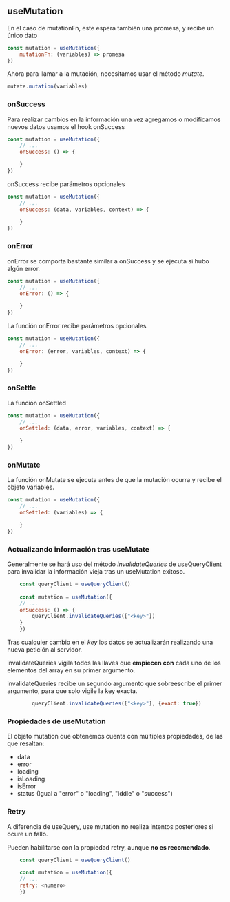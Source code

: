 ## useMutation

En el caso de mutationFn, este espera también una promesa, y recibe un único dato

```javascript
const mutation = useMutation({
    mutationFn: (variables) => promesa 
})
```

Ahora para llamar a la mutación, necesitamos usar el método *mutate*.

```javascript
mutate.mutation(variables)
```

### onSuccess

Para realizar cambios en la información una vez agregamos o modificamos nuevos datos usamos el hook onSuccess

```javascript
const mutation = useMutation({
    // ...
    onSuccess: () => {

    }
})
```

onSuccess recibe parámetros opcionales

```javascript
const mutation = useMutation({
    // ...
    onSuccess: (data, variables, context) => {

    }
})
```

### onError

onError se comporta bastante similar a onSuccess y se ejecuta si hubo algún error.

```javascript
const mutation = useMutation({
    // ...
    onError: () => {

    }
})
```

La función onError recibe parámetros opcionales

```javascript
const mutation = useMutation({
    // ...
    onError: (error, variables, context) => {

    }
})
```

### onSettle

La función onSettled 

```javascript
const mutation = useMutation({
    // ...
    onSettled: (data, error, variables, context) => {

    }
})
```

### onMutate

La función onMutate se ejecuta antes de que la mutación ocurra y recibe el objeto variables.

```javascript
const mutation = useMutation({
    // ...
    onSettled: (variables) => {

    }
})
```


### Actualizando información tras useMutate

Generalmente se hará uso del método *invalidateQueries* de useQueryClient para invalidar la información vieja tras un useMutation exitoso.

```javascript
    const queryClient = useQueryClient()
     
    const mutation = useMutation({
    // ...
    onSuccess: () => {
        queryClient.invalidateQueries(["<key>"])
    }
    })
```

Tras cualquier cambio en el *key* los datos se actualizarán realizando una nueva petición al servidor.

invalidateQueries vigila todos las llaves que **empiecen con** cada uno de los elementos del array en su primer argumento.

invalidateQueries recibe un segundo argumento que sobreescribe el primer argumento, para que solo vigile la key exacta.

```javascript
        queryClient.invalidateQueries(["<key>"], {exact: true})
```

### Propiedades de useMutation

El objeto mutation que obtenemos cuenta con múltiples propiedades, de las que resaltan: 
* data 
* error
* loading
* isLoading
* isError
* status (Igual a "error" o "loading", "iddle" o "success")

### Retry

A diferencia de useQuery, use mutation no realiza intentos posteriores si ocure un fallo. 

Pueden habilitarse con la propiedad retry, aunque **no es recomendado**.

```javascript
    const queryClient = useQueryClient()
     
    const mutation = useMutation({
    // ...
    retry: <numero>
    })
```